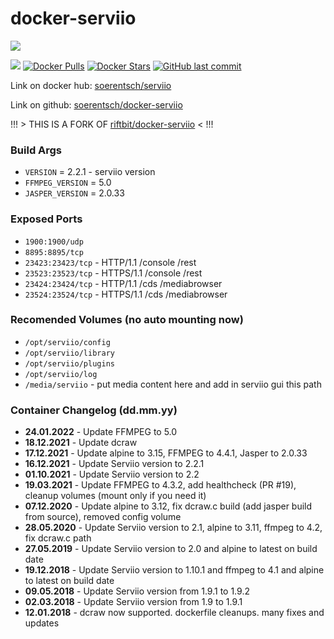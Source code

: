 # docker-serviio

[![](http://serviio.org/images/serviio.png)](http://serviio.org/) 

[![](https://images.microbadger.com/badges/image/soerentsch/serviio.svg)](https://microbadger.com/images/soerentsch/serviio) [![Docker Pulls](https://img.shields.io/docker/pulls/soerentsch/serviio.svg)](https://hub.docker.com/r/soerentsch/serviio/) [![Docker Stars](https://img.shields.io/docker/stars/soerentsch/serviio.svg)](https://hub.docker.com/r/soerentsch/serviio/) [![GitHub last commit](https://img.shields.io/github/last-commit/soerentsch/docker-serviio/dockerhub.svg)](https://github.com/soerentsch/docker-serviio/dockerhub) 
  
Link on docker hub: [soerentsch/serviio](https://hub.docker.com/r/soerentsch/serviio/)

Link on github: [soerentsch/docker-serviio](https://github.com/soerentsch/docker-serviio)

!!! > THIS IS A FORK OF [riftbit/docker-serviio](https://github.com/riftbit/docker-serviio) < !!!

### Build Args

 - `VERSION` = 2.2.1 - serviio version
 - `FFMPEG_VERSION` = 5.0
 - `JASPER_VERSION` = 2.0.33


### Exposed Ports

 - `1900:1900/udp`
 - `8895:8895/tcp`
 - `23423:23423/tcp` - HTTP/1.1 /console /rest
 - `23523:23523/tcp` - HTTPS/1.1 /console /rest
 - `23424:23424/tcp` - HTTP/1.1 /cds /mediabrowser
 - `23524:23524/tcp` - HTTPS/1.1 /cds /mediabrowser

### Recomended Volumes (no auto mounting now)
 - `/opt/serviio/config`
 - `/opt/serviio/library`
 - `/opt/serviio/plugins`
 - `/opt/serviio/log`
 - `/media/serviio` - put media content here and add in serviio gui this path


### Container Changelog (dd.mm.yy)
 - **24.01.2022** - Update FFMPEG to 5.0
 - **18.12.2021** - Update dcraw
 - **17.12.2021** - Update alpine to 3.15, FFMPEG to 4.4.1, Jasper to 2.0.33
 - **16.12.2021** - Update Serviio version to 2.2.1
 - **01.10.2021** - Update Serviio version to 2.2
 - **19.03.2021** - Update FFMPEG to 4.3.2, add healthcheck (PR #19), cleanup volumes (mount only if you need it)
 - **07.12.2020** - Update alpine to 3.12, fix dcraw.c build (add jasper build from source), removed config volume
 - **28.05.2020** - Update Serviio version to 2.1, alpine to 3.11, ffmpeg to 4.2, fix dcraw.c path
 - **27.05.2019** - Update Serviio version to 2.0 and alpine to latest on build date
 - **19.12.2018** - Update Serviio version to 1.10.1 and ffmpeg to 4.1 and alpine to latest on build date
 - **09.05.2018** - Update Serviio version from 1.9.1 to 1.9.2
 - **02.03.2018** - Update Serviio version from 1.9 to 1.9.1
 - **12.01.2018** - dcraw now supported. dockerfile cleanups. many fixes and updates
